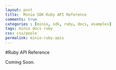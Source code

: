 ```yaml
---
layout: post
title:  Minio SDK Ruby API Reference 
comments: true
categories : [minio, sdk, ruby, docs, examples]
tags: minio docs ruby
css: css/poole
permalink: minio-ruby-apis
---
```

#Ruby API Reference


 Coming Soon.
